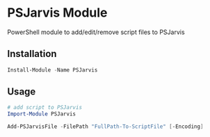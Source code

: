 # PSJarvis Module

PowerShell module to add/edit/remove script files to PSJarvis

## Installation

```powershell
Install-Module -Name PSJarvis
```

## Usage

```powershell
# add script to PSJarvis
Import-Module PSJarvis

Add-PSJarvisFile -FilePath "FullPath-To-ScriptFile" [-Encoding]
```
